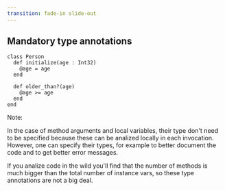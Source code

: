 ```yaml
---
transition: fade-in slide-out
---
```

## Mandatory type annotations

```playground
class Person
  def initialize(age : Int32)
    @age = age
  end

  def older_than?(age)
    @age >= age
  end
end
```

Note:

In the case of method arguments and local variables, their type don't need to be specified because these can be analized locally in each invocation.  However, one can specify their types, for example to better document the code and to get better error messages.

If you analize code in the wild you'll find that the number of methods is much bigger than the total number of instance vars, so these type annotations are not a big deal.
